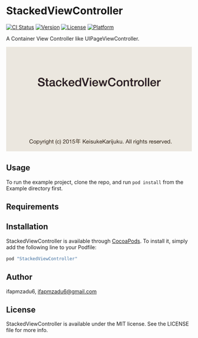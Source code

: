 # StackedViewController

[![CI Status](http://img.shields.io/travis/ifapmzadu6/StackedViewController.svg?style=flat)](https://travis-ci.org/ifapmzadu6/StackedViewController)
[![Version](https://img.shields.io/cocoapods/v/StackedViewController.svg?style=flat)](http://cocoapods.org/pods/StackedViewController)
[![License](https://img.shields.io/cocoapods/l/StackedViewController.svg?style=flat)](http://cocoapods.org/pods/StackedViewController)
[![Platform](https://img.shields.io/cocoapods/p/StackedViewController.svg?style=flat)](http://cocoapods.org/pods/StackedViewController)

A Container View Controller like UIPageViewController.


![Movie](https://github.com/ifapmzadu6/StackedViewController/blob/master/Movie.gif)

## Usage

To run the example project, clone the repo, and run `pod install` from the Example directory first.

## Requirements

## Installation

StackedViewController is available through [CocoaPods](http://cocoapods.org). To install
it, simply add the following line to your Podfile:

```ruby
pod "StackedViewController"
```

## Author

ifapmzadu6, ifapmzadu6@gmail.com

## License

StackedViewController is available under the MIT license. See the LICENSE file for more info.
